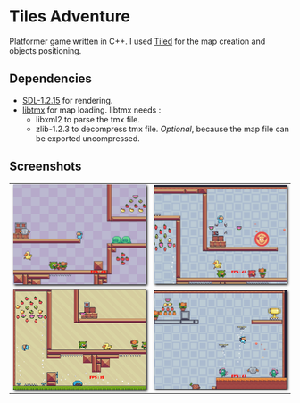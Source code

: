 # Tiles Adventure
Platformer game written in C++.
I used [Tiled](https://www.mapeditor.org/) for the map creation and objects positioning.

## Dependencies
 - [SDL-1.2.15](http://www.libsdl.org/) for rendering.
 - [libtmx](https://github.com/baylej/tmx) for map loading. libtmx needs : 
 	- libxml2 to parse the tmx file.
 	- zlib-1.2.3 to decompress tmx file. <em>Optional</em>, because the map file can be exported uncompressed.

## Screenshots
<table>
	<tr>
		<td><img src="images/screenshots/01.png" style="display : inline-box; box-shadow: 2px 2px 4px black;"/></td>
		<td><img src="images/screenshots/02.png" style="display : inline-box; box-shadow: 2px 2px 4px black;"/></td>
	</tr>
	<tr>
		<td><img src="images/screenshots/03.png" style="display : inline-box; box-shadow: 2px 2px 4px black;"/></td>
		<td><img src="images/screenshots/04.png" style="display : inline-box; box-shadow: 2px 2px 4px black;"/></td>
	</tr>
</table>